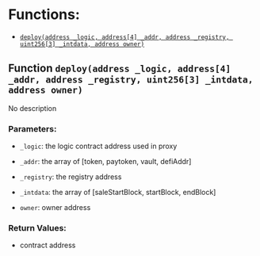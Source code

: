 # Functions:

- [`deploy(address _logic, address[4] _addr, address _registry, uint256[3] _intdata, address owner)`](#StakeTONProxyFactory-deploy-address-address-4--address-uint256-3--address-)

## Function `deploy(address _logic, address[4] _addr, address _registry, uint256[3] _intdata, address owner) `

No description

### Parameters:

- `_logic`: the logic contract address used in proxy

- `_addr`: the array of [token, paytoken, vault, defiAddr]

- `_registry`: the registry address

- `_intdata`: the array of [saleStartBlock, startBlock, endBlock]

- `owner`:  owner address

### Return Values:

- contract address
